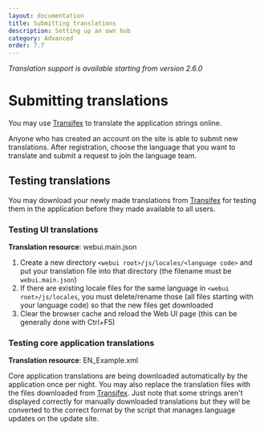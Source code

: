 ```yaml
---
layout: documentation
title: Submitting translations
description: Setting up an own hub
category: Advanced
order: 7.7
---
```


*Translation support is available starting from version 2.6.0*

# Submitting translations

You may use [Transifex](https://www.transifex.com/airdcpp/airdcpp/) to translate the application strings online.

Anyone who has created an account on the site is able to submit new translations. After registration, choose the language that you want to translate and submit a request to join the language team.

## Testing translations

You may download your newly made translations from [Transifex](https://www.transifex.com/airdcpp/airdcpp/) for testing them in the application before they made available to all users.

### Testing UI translations

**Translation resource**: webui.main.json

1. Create a new directory ```<webui root>/js/locales/<language code>``` and put your translation file into that directory (the filename must be `webui.main.json`)
2. If there are existing locale files for the same language in ```<webui root>/js/locales```, you must delete/rename those (all files starting with your language code) so that the new files get downloaded
3. Clear the browser cache and reload the Web UI page (this can be generally done with Ctrl+F5)



### Testing core application translations

**Translation resource**: EN_Example.xml

Core application translations are being downloaded automatically by the application once per night. You may also replace the translation files with the files downloaded from [Transifex](https://www.transifex.com/airdcpp/airdcpp/). Just note that some strings aren't displayed correctly for manually downloaded translations but they will be converted to the correct format by the script that manages language updates on the update site.

